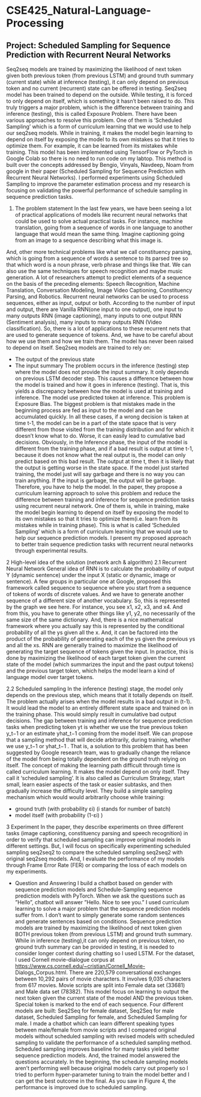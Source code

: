 # CSE425_Natural-Language-Processing

## Project: Scheduled Sampling for Sequence Prediction with Recurrent Neural Networks
Seq2seq models are trained by maximizing the likelihood of next token given both previous token (from previous LSTM) and ground truth summary (current state) while at inference (testing), it can only depend on previous token and no current (recurrent) state can be offered in testing. Seq2seq model has been trained to depend on the outside. While testing, it is forced to only depend on itself, which is something it hasn’t been raised to do. This truly triggers a major problem, which is the difference between training and inference (testing), this is called Exposure Problem. There have been various approaches to resolve this problem. One of them is ‘Scheduled Sampling’ which is a form of curriculum learning that we would use to help our seq2seq models. While in training, it makes the model begin learning to depend on itself by exposing the model to its own mistakes so that it tries to optimize them. For example, it can be learned from its mistakes while training. This model has been implemented using TensorFlow or PyTorch in Google Colab so there is no need to run code on my labtop. This method is built over the concepts addressed by Bengio, Vinyals, Navdeep, Noam from google in their paper (Scheduled Sampling for Sequence Prediction with Recurrent Neural Networks). I performed experiments using Scheduled Sampling to improve the parameter estimation process and my research is focusing on validating the powerful performance of schedule sampling in sequence prediction tasks.

1. The problem statement
In the last few years, we have been seeing a lot of practical applications of models like recurrent neural networks that could be used to solve actual practical tasks. For instance, machine translation, going from a sequence of words in one language to another language that would mean the same thing. Imagine captioning going from an image to a sequence describing what this image is.

And, other more technical problems like what we call constituency parsing, which is going from a sequence of words a sentence to its parsed tree so that which word is a noun phrase, verb phrase and things like that. We can also use the same techniques for speech recognition and maybe music generation. A lot of researchers attempt to predict elements of a sequence on the basis of the preceding elements: Speech Recognition, Machine Translation, Conversation Modeling, Image Video Captioning, Constituency Parsing, and Robotics. Recurrent neural networks can be used to process sequences, either as input, output or both. According to the number of input and output, there are Vanilla RNN(one input to one output), one input to many outputs RNN (image captioning), many inputs to one output RNN (Sentiment analysis), many inputs to many outputs RNN (Video classification). So, there is a lot of applications to these recurrent nets that are used to generate sequence of tokens. And, we have to be careful about how we use them and how we train them. The model has never been raised to depend on itself. Seq2seq models are trained to rely on:
- The output of the previous state
- The input summary
The problem occurs in the inference (testing) step where the model does not provide the input summary. It only depends on previous LSTM decoder step. This causes a difference between how the model is trained and how it goes in inference (testing). That is, this yields a discrepancy between how the model is used at training and inference. The model use predicted token at inference. This problem is Exposure Bias. The biggest problem is that mistakes made in the beginning process are fed as input to the model and can be accumulated quickly. In all these cases, if a wrong decision is taken at time t-1, the model can be in a part of the state space that is very different from those visited from the training distribution and for which it doesn’t know what to do. Worse, it can easily lead to cumulative bad decisions. Obviously, in the Inference phase, the input of the model is different from the training phase, and if a bad result is output at time t-1, because it does not know what the real output is, the model can only predict based on this bad result. The output at time t, then it is likely that the output is getting worse in the state space. If the model just started training, the model just will say garbage and there is no way you can train anything. If the input is garbage, the output will be garbage. Therefore, you have to help the model. In the paper, they propose a curriculum learning approach to solve this problem and reduce the difference between training and inference for sequence prediction tasks using recurrent neural network. One of them is, while in training, make the model begin learning to depend on itself by exposing the model to its own mistakes so that it tries to optimize them(i.e. learn from its mistakes while in training phase). This is what is called ‘Scheduled Sampling’ which is a form of curriculum learning that we would use to help our sequence prediction models. I present my proposed approach to better train sequence prediction tasks with recurrent neural networks through experimental results.

2 High-level idea of the solution (network arch & algorithm) 
2.1 Recurrent Neural Network
General idea of RNN is to calculate the probability of output Y (dynamic sentence) under the input X (static or dynamic, image or sentence). A few groups in particular one at Google, proposed this framework called sequence to sequence where you start from a sequence of tokens of words of discrete values. And we have to generate another sequence of a different size of another vocabulary. So, this is represented by the graph we see here. For instance, you see x1, x2, x3, and x4. And from this, you have to generate other things like y1, y2, no necessarily of the same size of the same dictionary. And, there is a nice mathematical framework where you actually say this is represented by the conditional probability of all the ys given all the x. And, it can be factored into the product of the probability of generating each of the ys given the previous ys and all the xs. RNN are generally trained to maximize the likelihood of generating the target sequence of tokens given the input. In practice, this is done by maximizing the likelihood of each target token given the current state of the model (which summarizes the input and the past output tokens) and the previous target token, which helps the model learn a kind of language model over target tokens.

2.2 Scheduled sampling
In the inference (testing) stage, the model only depends on the previous step, which means that it totally depends on itself. The problem actually arises when the model results in a bad output in (t-1). It would lead the model to an entirely different state space and trained on in the training phase. This would simply result in cumulative bad output decisions. The gap between training and inference for sequence prediction tasks when predicting token yt is whether we use the true previous token y_t−1 or an estimate yhat_t−1 coming from the model itself. We can propose that a sampling method that will decide arbitrarily, during training, whether we use y_t−1 or yhat_t−1 . That is, a solution to this problem that has been suggested by Google research team, was to gradually change the reliance of the model from being totally dependent on the ground truth relying on itself. The concept of making the learning path difficult through time is called curriculum learning. It makes the model depend on only itself. They call it ‘scheduled sampling’. It is also called as Curriculum Strategy, start small, learn easier aspects of the task or easier subtasks, and then gradually increase the difficulty level. They build a simple sampling mechanism which would would arbitrarily choose while training:
- ground truth (with probability εi) (i stands for number of batch) 
- model itself (with probability (1-εi) )

3 Experiment
In the paper, they describe experiments on three different tasks (image captioning, constituency parsing and speech recognition) in order to verify that scheduled sampling can improve original models in different settings. But, I will focus on specifically experimenting scheduled sampling seq2seq2 to compare the scheduled sampling seq2seq2 with original seq2seq models. And, I evaluate the performance of my models through Frame Error Rate (FER) or comparing the loss of each models on my experiments.

- Question and Answering
I build a chatbot based on gender with sequence prediction models and Schedule-Sampling sequence prediction models with PyTorch. When we ask the questions such as ”Hello”, chatbot will answer ”Hello. Nice to see you.” I used curriculum learning to solve a major problem that the sequence prediction models suffer from. I don’t want to simply generate some random sentences and generate sentences based on conditions. Sequence prediction models are trained by maximizing the likelihood of next token given BOTH previous token (from previous LSTM) and ground truth summary. While in inference (testing),it can only depend on previous token, no ground truth summary can be provided in testing, it is needed to consider longer context during chatting so I used LSTM. For the dataset, I used Cornell movie-dialogue corpus at https://www.cs.cornell.edu/~cristian/Cornell_Movie- Dialogs_Corpus.html. There are 220,579 conversational exchanges between 10,292 pairs of movie characters. It involves 9,035 characters from 617 movies. Movie scripts are split into Female data set (33681) and Male data set (78382). This model focus on learning to output the next token given the current state of the model AND the previous token. Special token <EOS> is marked to the end of each sequence. Four different models are built: Seq2Seq for female dataset, Seq2Seq for male dataset, Scheduled Sampling for female, and Scheduled Sampling for male. I made a chatbot which can learn different speaking types between male/female from movie scripts and I compared original models without scheduled sampling with revised models with scheduled sampling to validate the performance of a scheduled sampling method. Scheduled sampling improves baseline for many tasks yield better sequence prediction models. And, the trained model answered the questions accurately. In the beginning, the schedule sampling models aren’t performing well because original models carry out properly so I tried to perform hyper-parameter tuning to train the model better and I can get the best outcome in the final. As you saw in Figure 4, the performance is improved due to scheduled sampling.
